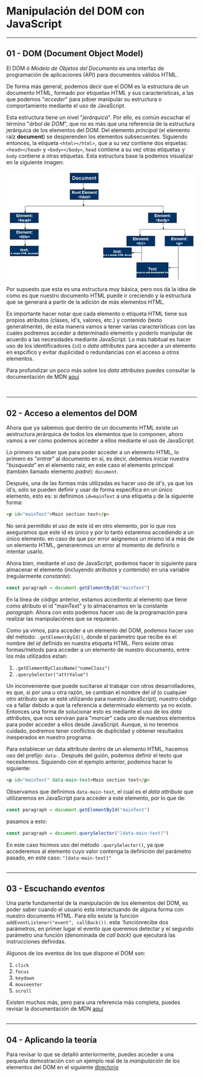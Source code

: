 # Manipulación del DOM con JavaScript

---
## 01 - DOM (Document Object Model)

El DOM ó *Modelo de Objetos del Documento* es una interfaz de programación de aplicaciones (API) para documentos válidos HTML.  

De forma más general, podemos decir que el DOM es la estructura de un documento HTML, formado por etiquetas HTML y sus características, a las que podemos "*acceder*" para pdoer manipular su estructura o comportamiento mediante el uso de JavaScript.  

Esta estructura tiene un nivel "*jerárquica*". Por ello, es común escuchar el término "*árbol de DOM*", que no es más que una referencia de la estructura jerárquica de los elementos del DOM. Del elemento *principal* (el elemento raíz **document**) se desperenden los elementos subsecuentes. Siguiendo entonces, la etiqueta `<html></html>`, que a su vez contiene dos eiquetas: `<head></head>` y `<body></body>`, `head` contiene a su vez otras etiquetas y `body` contiene a otras etiquetas. Esta estructura base la podemos visualizar en la siguiente imagen:  
<br>
![DOM structure](dom.webp)

Por supuesto que esta es una estructura muy básica, pero nos da la idea de como es que nuestro documento HTML puede ir creciendo y la estructura que se generará a partir de la adición de más elementos HTML.  

Es importante hacer notar que cada elemento o etiqueta HTML tiene sus propios atributos (clases, id's, valores, etc.) y contenido (texto generalmente), de esta manera vamos a tener varias características con las cuales podremos acceder a determinado elemento y poderlo manipular de acuerdo a las necesidades mediante JavaScript. Lo más habitual es hacer uso de los identificadores (`id`) o *data attributes* para acceder a un elemento en espcífico y evitar duplicidad o redundancias con el acceso a otros elementos.

Para profundizar un poco más sobre los *data attributes* puedes consultar la documentación de MDN [aquí](https://developer.mozilla.org/es/docs/Learn/HTML/Howto/Use_data_attributes)

<br>

---
## 02 - Acceso a elementos del DOM

Ahora que ya sabemos que dentro de un documento HTML existe un aestructura jerárquica de todos los elementos que lo componen, ahoro vamos a ver como podemos acceder a ellos mediante el uso de JavaScript.  

Lo primero es saber que para poder acceder a un elemento HTML, lo primero es "*entrar*" al documento en sí, es decir, debemos iniciar nuestra "*búsqueda*" en el elemento raiz, en este caso el elemento principal (también llamado elemento *padre*): `document`.  

Después, una de las formas más utilizadas es hacer uso de *id's*, ya que los id's, sólo se pueden definir y usar de forma específica en un único elemento, esto es: si definimos `id=mainText` a una etiqueta `p` de la siguiente forma:
```html
<p id="mainText">Main section text</p>
```
No será permitido el uso de este id en otro elemento, por lo que nos aseguramos que este id es único y por lo tanto estaremos accediendo a un único elemento. en caso de que por error asignemos un mismo id a más de un elemento HTML, generarenmos un error al momento de definirlo o intentar usarlo.  

Ahora bien, mediante el uso de JavaScript, podemos hacer lo siguiente para almacenar el elemento (incluyendo atributos y contenido) en una variable (regularmente *constante*):
```javascript
const paragraph = document.getElementById("mainText")
```
En la línea de código anterior, estamos accediento al elemento que tiene como atributo el id "mainText" y lo almacenamos en la constante *paragraph*. Ahora con esto podemos hacer uso de la programación para realizar las manipulaciónes que se requieran.  

Como ya vimos, para acceder a un elemento del DOM, podemos hacer uso del método: `.getElementById()`, donde el parámetro que recibe es el nombre del *id* definido en nuestra etiqueta HTML. Pero existe otras formas/métods para acceder a un elemento de nuestro documento, entre los más utilizados estan:
1. `.getElementByClassName("nameClass")`
2. `.querySelector("attrValue")`

Un inconveniente que puede sucitarse al trabajar con otros desarrolladores, es que, si por una u otra razón, se cambian el nombre del *id* (o cualquier otro atributo que se esté utilizando para nuestro JavaScript), nuestro código va a fallar debido a que la referencia a determinado elemento ya no existe. Entonces una forma de solucionar esto es mediante el uso de los *data attributes*, que nos serviran para "*marcar*" cada uno de nuestros elementos para poder acceder a ellos desde JavaScript. Aunque, si no tenemos cuidado, podremos tener conflictos de duplicidad y obtener resultados inesperados en nuestro programa.  

Para establecer un data attribute dentro de un elemento HTML, hacemos uso del prefijo: `data-`. Después del guión, podemos definir el texto que necesitemos. Siguiendo con el ejemplo anterior, podemos hacer lo siguiente:
```html
<p id="mainText" data-main-text>Main section text</p>
```
Observamos que definimos `data-main-text`, el cual es el *data attribute* que utilizaremos en JavaScript para acceder a este elemento, por lo que de:
```js
const paragraph = document.getElementById("mainText")
```
pasamos a esto:
```js
const paragraph = document.querySelector("[data-main-text]")
```
En este caso hicimos uso del método `.querySelector()`, ya que accederemos al elemento cuyo valor contenga la definición del parámetro pasado, en este caso: `"[data-main-text]"`  
<br>

---
## 03 - Escuchando *eventos*

Una parte fundamental de la manipulación de los elementos del DOM, es poder saber cuando el usuario esta interactuando de alguna forma con nuestro documento HTML. Para ello existe la función `addEventListener("event", callBack())`. esta ´funciónrecibe dos parámetros, en primer lugar el evento que queremos detectar y el segundo parámetro una función (denominada de *call back*) que ejecutará las instrucciones definidas.  

Algunos de los eventos de los que dispone el DOM son:
1. `click`
2. `focus`
3. `keydown`
4. `mouseenter`
5. `scroll`  

Existen muchos más, pero para una referencia más completa, puedes revisar la documentación de MDN [aquí](https://developer.mozilla.org/es/docs/Web/Events)  
<br>

---
## 04 - Aplicando la teoría

Para revisar lo que se detalló anteriormente, puedes acceder a una pequeña demostración con un ejemplo real de la *manipulación* de los elementos del DOM en el siguiente [directorio](./project/)
